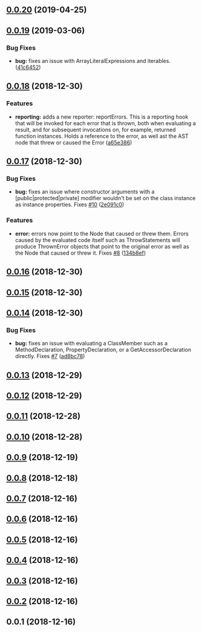 ## [0.0.20](https://github.com/wessberg/ts-evaluator/compare/v0.0.19...v0.0.20) (2019-04-25)



## [0.0.19](https://github.com/wessberg/ts-evaluator/compare/v0.0.18...v0.0.19) (2019-03-06)


### Bug Fixes

* **bug:** fixes an issue with ArrayLiteralExpressions and iterables. ([41c6452](https://github.com/wessberg/ts-evaluator/commit/41c6452))



## [0.0.18](https://github.com/wessberg/ts-evaluator/compare/v0.0.17...v0.0.18) (2018-12-30)


### Features

* **reporting:** adds a new reporter: reportErrors. This is a reporting hook that will be invoked for each error that is thrown, both when evaluating a result, and for subsequent invocations on, for example, returned function instances. Holds a reference to the error, as well ast the AST node that threw or caused the Error ([a65e386](https://github.com/wessberg/ts-evaluator/commit/a65e386))



## [0.0.17](https://github.com/wessberg/ts-evaluator/compare/v0.0.16...v0.0.17) (2018-12-30)


### Bug Fixes

* **bug:** fixes an issue where constructor arguments with a [public|protected|private] modifier wouldn't be set on the class instance as instance properties. Fixes [#10](https://github.com/wessberg/ts-evaluator/issues/10) ([2e091c0](https://github.com/wessberg/ts-evaluator/commit/2e091c0))


### Features

* **error:** errors now point to the Node that caused or threw them. Errors caused by the evaluated code itself such as ThrowStatements will produce ThrownError objects that point to the original error as well as the Node that caused or threw it. Fixes [#8](https://github.com/wessberg/ts-evaluator/issues/8) ([134b8ef](https://github.com/wessberg/ts-evaluator/commit/134b8ef))



## [0.0.16](https://github.com/wessberg/ts-evaluator/compare/v0.0.15...v0.0.16) (2018-12-30)



## [0.0.15](https://github.com/wessberg/ts-evaluator/compare/v0.0.14...v0.0.15) (2018-12-30)



## [0.0.14](https://github.com/wessberg/ts-evaluator/compare/v0.0.13...v0.0.14) (2018-12-30)


### Bug Fixes

* **bug:** fixes an issue with evaluating a ClassMember such as a MethodDeclaration, PropertyDeclaration, or a GetAccessorDeclaration directly. Fixes [#7](https://github.com/wessberg/ts-evaluator/issues/7) ([ad8bc78](https://github.com/wessberg/ts-evaluator/commit/ad8bc78))



## [0.0.13](https://github.com/wessberg/ts-evaluator/compare/v0.0.12...v0.0.13) (2018-12-29)



## [0.0.12](https://github.com/wessberg/ts-evaluator/compare/v0.0.11...v0.0.12) (2018-12-29)



## [0.0.11](https://github.com/wessberg/ts-evaluator/compare/v0.0.10...v0.0.11) (2018-12-28)



## [0.0.10](https://github.com/wessberg/ts-evaluator/compare/v0.0.9...v0.0.10) (2018-12-28)



## [0.0.9](https://github.com/wessberg/ts-evaluator/compare/v0.0.8...v0.0.9) (2018-12-19)



## [0.0.8](https://github.com/wessberg/ts-evaluator/compare/v0.0.7...v0.0.8) (2018-12-18)



## [0.0.7](https://github.com/wessberg/ts-evaluator/compare/v0.0.6...v0.0.7) (2018-12-16)



## [0.0.6](https://github.com/wessberg/ts-evaluator/compare/v0.0.5...v0.0.6) (2018-12-16)



## [0.0.5](https://github.com/wessberg/ts-evaluator/compare/v0.0.4...v0.0.5) (2018-12-16)



## [0.0.4](https://github.com/wessberg/ts-evaluator/compare/v0.0.3...v0.0.4) (2018-12-16)



## [0.0.3](https://github.com/wessberg/ts-evaluator/compare/v0.0.2...v0.0.3) (2018-12-16)



## [0.0.2](https://github.com/wessberg/ts-evaluator/compare/v0.0.1...v0.0.2) (2018-12-16)



## 0.0.1 (2018-12-16)



